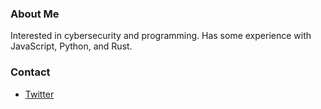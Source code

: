 ### About Me

Interested in cybersecurity and programming. Has some experience with JavaScript, Python, and Rust.

### Contact

- [Twitter](https://twitter.com/sl_lee99)

